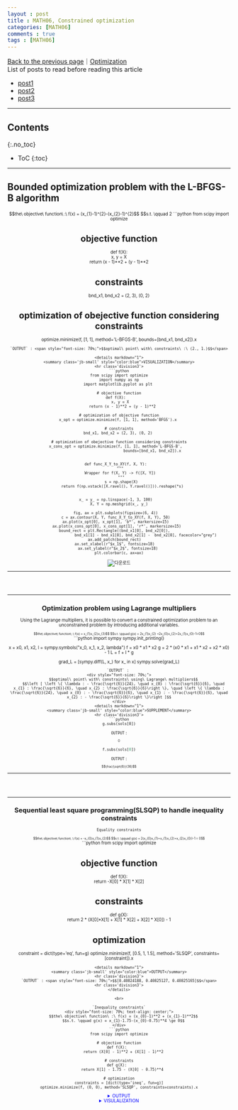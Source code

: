 ```yaml
---
layout : post
title : MATH06, Constrained optimization
categories: [MATH06]
comments : true
tags : [MATH06]
---
```

[Back to the previous page](https://userdyk-github.github.io/Study.html)｜[Optimization](https://userdyk-github.github.io/math06/MATH06-Contents.html) <br>
List of posts to read before reading this article
- <a href='https://userdyk-github.github.io/'>post1</a>
- <a href='https://userdyk-github.github.io/'>post2</a>
- <a href='https://userdyk-github.github.io/'>post3</a>

---

## Contents
{:.no_toc}

* ToC
{:toc}

<hr class="division1">

## **Bounded optimization problem with the L-BFGS-B algorithm**
<div style="font-size: 70%; text-align: center;">
    $$the\ objective\ function\ :\ f(x) = (x_{1}-1)^{2}-(x_{2}-1)^{2}$$
    $$s.t. \qquad 2<x_{1}<3,\ 0 \le x_{2} \le 2$$
</div>
```python
from scipy import optimize

# objective function
def f(X):   
    x, y = X   
    return (x - 1)**2 + (y - 1)**2 

# constraints
bnd_x1, bnd_x2 = (2, 3), (0, 2) 

# optimization of obejective function considering constraints
optimize.minimize(f, [1, 1], method='L-BFGS-B', 
                  bounds=[bnd_x1, bnd_x2]).x 
```
`OUTPUT` : <span style="font-size: 70%;">$$optimal\ point\ with\ constraints\ :\ (2., 1.)$$</span>

<details markdown="1">
<summary class='jb-small' style="color:blue">VISUALIZATION</summary>
<hr class='division3'>
```python
from scipy import optimize
import numpy as np
import matplotlib.pyplot as plt 

# objective function
def f(X):   
    x, y = X   
    return (x - 1)**2 + (y - 1)**2 

# optimization of objective function
x_opt = optimize.minimize(f, [1, 1], method='BFGS').x 

# constraints
bnd_x1, bnd_x2 = (2, 3), (0, 2) 

# optimization of obejective function considering constraints
x_cons_opt = optimize.minimize(f, [1, 1], method='L-BFGS-B',   
                               bounds=[bnd_x1, bnd_x2]).x 


def func_X_Y_to_XY(f, X, Y):   
    """   
    Wrapper for f(X, Y) -> f([X, Y])   
    """  
    s = np.shape(X)  
    return f(np.vstack([X.ravel(), Y.ravel()])).reshape(*s) 


x_ = y_ = np.linspace(-1, 3, 100)   
X, Y = np.meshgrid(x_, y_)

fig, ax = plt.subplots(figsize=(6, 4))   
c = ax.contour(X, Y, func_X_Y_to_XY(f, X, Y), 50)   
ax.plot(x_opt[0], x_opt[1], 'b*', markersize=15)   
ax.plot(x_cons_opt[0], x_cons_opt[1], 'r*', markersize=15)  
bound_rect = plt.Rectangle((bnd_x1[0], bnd_x2[0]),    
                           bnd_x1[1] - bnd_x1[0], bnd_x2[1] -  bnd_x2[0], facecolor="grey")   
ax.add_patch(bound_rect)    
ax.set_xlabel(r"$x_1$", fontsize=18)    
ax.set_ylabel(r"$x_2$", fontsize=18) 
plt.colorbar(c, ax=ax)
```
![다운로드](https://user-images.githubusercontent.com/52376448/65370629-0f375380-dc96-11e9-9e79-aba55cae09ee.png)
<hr class='division3'>
</details>

<br><br><br>
<hr class="division2">

## **Optimization problem using Lagrange multipliers**
Using the Lagrange multipliers, it is possible to convert a constrained optimization problem to an unconstrained problem by introducing additional variables. 
<div style="font-size: 70%; text-align: center;">
    $$the\ objective\ function\ :\ f(x) = x_{1}x_{2}x_{3}$$
    $$s.t. \qquad g(x) = 2x_{1}x_{2} +2x_{0}x_{2}+2x_{1}x_{0}-1=0$$
</div>
```python
import sympy 
sympy.init_printing()

x = x0, x1, x2, l = sympy.symbols("x_0, x_1, x_2, lambda") 
f = x0 * x1 * x2 
g = 2 * (x0 * x1 + x1 * x2 + x2 * x0) - 1
L = f + l * g 

grad_L = [sympy.diff(L, x_) for x_ in x]
sympy.solve(grad_L) 
```
`OUTPUT` : 
<div style="font-size: 70%;">
    $$optimal\ point\ with\ constraints\ using\ Lagrange\ multipliers$$
    $$\left [ \left \{ \lambda : - \frac{\sqrt{6}}{24}, \quad x_{0} : \frac{\sqrt{6}}{6}, \quad x_{1} : \frac{\sqrt{6}}{6}, \quad x_{2} : \frac{\sqrt{6}}{6}\right \}, \quad \left \{ \lambda : \frac{\sqrt{6}}{24}, \quad x_{0} : - \frac{\sqrt{6}}{6}, \quad x_{1} : - \frac{\sqrt{6}}{6}, \quad x_{2} : - \frac{\sqrt{6}}{6}\right \}\right ]$$
</div>
<details markdown="1">
<summary class='jb-small' style="color:blue">SUPPLEMENT</summary>
<hr class='division3'>
```python
g.subs(sols[0])
```
`OUTPUT` : <span style="font-size: 70%;">$$0$$</span>
```python
f.subs(sols[0])
```
`OUTPUT` : <span style="font-size: 70%;">$$\frac{\sqrt{6}}{36}$$</span>
<hr class='division3'>
</details>

<br><br><br>
<hr class="division2">

## **Sequential least square programming(SLSQP) to handle inequality constraints**  
`Equality constraints`
<div style="font-size: 70%; text-align: center;">
    $$the\ objective\ function\ :\ f(x) = -x_{0}x_{1}x_{2}$$
    $$s.t. \qquad g(x) = 2(x_{0}x_{1}+x_{1}x_{2}+x_{2}x_{0})-1 = 0$$
</div>
```python
from scipy import optimize

# objective function
def f(X):   
    return -X[0] * X[1] * X[2] 

# constraints
def g(X):   
    return 2 * (X[0]*X[1] + X[1] * X[2] + X[2] * X[0]) - 1

# optimization
constraint = dict(type='eq', fun=g) 
optimize.minimize(f, [0.5, 1, 1.5], method='SLSQP', constraints=[constraint]).x
```
<details markdown="1">
<summary class='jb-small' style="color:blue">OUTPUT</summary>
<hr class='division3'>
`OUTPUT` : <span style="font-size: 70%;">$$[0.40824188, 0.40825127, 0.40825165]$$</span>
<hr class='division3'>
</details>

<br>

`Inequality constraints`
<div style="font-size: 70%; text-align: center;">
    $$the\ objective\ function\ :\ f(x) = (x_{0}-1)**2 + (x_{1}-1)**2$$
    $$s.t. \qquad g(x) = x_{1}-1.75-(x_{0}-0.75)**4 \ge 0$$
</div>
```python
from scipy import optimize

# objective function
def f(X):  
    return (X[0] - 1)**2 + (X[1] - 1)**2
    
# constraints
def g(X):  
    return X[1] - 1.75 - (X[0] - 0.75)**4 
    
# optimization
constraints = [dict(type='ineq', fun=g)]
optimize.minimize(f, (0, 0), method='SLSQP', constraints=constraints).x
```
<details markdown="1">
<summary class='jb-small' style="color:blue">OUTPUT</summary>
<hr class='division3'>
`OUTPUT` : <span style="font-size: 70%;">$$[0.96857656, 1.75228252]$$</span>
<hr class='division3'>
</details>
<details markdown="1">
<summary class='jb-small' style="color:blue">VISULALIZATION</summary>
<hr class='division3'>
```python
from scipy import optimize
import numpy as np
import matplotlib.pyplot as plt

# objective function
def f(X):  
    return (X[0] - 1)**2 + (X[1] - 1)**2
    
# constraints    
def g(X):  
    return X[1] - 1.75 - (X[0] - 0.75)**4 
    
# optimization  
constraints = [dict(type='ineq', fun=g)]
x_opt = optimize.minimize(f, (0, 0), method='BFGS').x 
x_cons_opt = optimize.minimize(f, (0, 0), method='SLSQP', constraints=constraints).x

# visualization
x_ = y_ = np.linspace(-1, 3, 100)   
X, Y = np.meshgrid(x_, y_)  

fig, ax = plt.subplots(figsize=(6, 4)) 
c = ax.contour(X, Y, func_X_Y_to_XY(f, X, Y), 50)   
ax.plot(x_opt[0], x_opt[1], 'b*', markersize=15)  
ax.plot(x_, 1.75 + (x_-0.75)**4, 'k-', markersize=15)  
ax.fill_between(x_, 1.75 + (x_-0.75)**4, 3, color='grey')   
ax.plot(x_cons_opt[0], x_cons_opt[1], 'r*', markersize=15) 

ax.set_ylim(-1, 3) 
ax.set_xlabel(r"$x_0$", fontsize=18)   
ax.set_ylabel(r"$x_1$", fontsize=18)   
plt.colorbar(c, ax=ax)
```
![다운로드 (1)](https://user-images.githubusercontent.com/52376448/65371853-ebc6d580-dca2-11e9-8dd2-0512e6374b04.png)
<hr class='division3'>
</details>
<br><br><br>
<hr class="division1">

List of posts followed by this article
- [post1](https://userdyk-github.github.io/)
- <a href='https://userdyk-github.github.io/'>post2</a>
- <a href='https://userdyk-github.github.io/'>post3</a>

---

Reference
- [post1](https://userdyk-github.github.io/)
- <a href='https://userdyk-github.github.io/'>post2</a>
- <a href='https://userdyk-github.github.io/'>post3</a>

---


